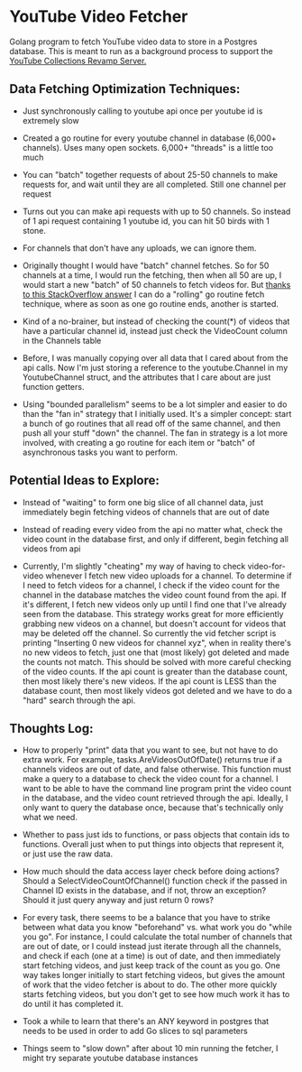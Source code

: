 # YouTube Video Fetcher

Golang program to fetch YouTube video data to store in a Postgres database. This is meant to run as a background process to support the [YouTube Collections Revamp Server.](https://github.com/GabeMeister/Youtube-Collections-Revamp-Server)

## Data Fetching Optimization Techniques:

- Just synchronously calling to youtube api once per youtube id is extremely slow

- Created a go routine for every youtube channel in database (6,000+ channels). Uses many open sockets. 6,000+ "threads" is a little too much

- You can "batch" together requests of about 25-50 channels to make requests for, and wait until they are all completed. Still one channel per request

- Turns out you can make api requests with up to 50 channels. So instead of 1 api request containing 1 youtube id, you can hit 50 birds with 1 stone.

- For channels that don't have any uploads, we can ignore them.

- Originally thought I would have "batch" channel fetches. So for 50 channels at a time, I would run the fetching, then when all 50 are up, I would start a new "batch" of 50 channels to fetch videos for. But [thanks to this StackOverflow answer](http://stackoverflow.com/a/25324090/1751481) I can do a "rolling" go routine fetch technique, where as soon as one go routine ends, another is started.

- Kind of a no-brainer, but instead of checking the count(*) of videos that have a particular channel id, instead just check the VideoCount column in the Channels table

- Before, I was manually copying over all data that I cared about from the api calls. Now I'm just storing a reference to the youtube.Channel in my YoutubeChannel struct, and the attributes that I care about are just function getters.

- Using "bounded parallelism" seems to be a lot simpler and easier to do than the "fan in" strategy that I initially used. It's a simpler concept: start a bunch of go routines that all read off of the same channel, and then push all your stuff "down" the channel. The fan in strategy is a lot more involved, with creating a go routine for each item or "batch" of asynchronous tasks you want to perform. 

## Potential Ideas to Explore:

- Instead of "waiting" to form one big slice of all channel data, just immediately begin fetching videos of channels that are out of date

- Instead of reading every video from the api no matter what, check the video count in the database first, and only if different, begin fetching all videos from api

- Currently, I'm slightly "cheating" my way of having to check video-for-video whenever I fetch new video uploads for a channel. To determine if I need to fetch videos for a channel, I check if the video count for the channel in the database matches the video count found from the api. If it's different, I fetch new videos only up until I find one that I've already seen from the database. This strategy works great for more efficiently grabbing new videos on a channel, but doesn't account for videos that may be deleted off the channel. So currently the vid fetcher script is printing "Inserting 0 new videos for channel xyz", when in reality there's no new videos to fetch, just one that (most likely) got deleted and made the counts not match. This should be solved with more careful checking of the video counts. If the api count is greater than the database count, then most likely there's new videos. If the api count is LESS than the database count, then most likely videos got deleted and we have to do a "hard" search through the api.

## Thoughts Log:

- How to properly "print" data that you want to see, but not have to do extra work. For example, tasks.AreVideosOutOfDate() returns true if a channels videos are out of date, and false otherwise. This function must make a query to a database to check the video count for a channel. I want to be able to have the command line program print the video count in the database, and the video count retrieved through the api. Ideally, I only want to query the database once, because that's technically only what we need. 

- Whether to pass just ids to functions, or pass objects that contain ids to functions. Overall just when to put things into objects that represent it, or just use the raw data.

- How much should the data access layer check before doing actions? Should a SelectVideoCountOfChannel() function check if the passed in Channel ID exists in the database, and if not, throw an exception? Should it just query anyway and just return 0 rows?

- For every task, there seems to be a balance that you have to strike between what data you know "beforehand" vs. what work you do "while you go". For instance, I could calculate the total number of channels that are out of date, or I could instead just iterate through all the channels, and check if each (one at a time) is out of date, and then immediately start fetching videos, and just keep track of the count as you go. One way takes longer initially to start fetching videos, but gives the amount of work that the video fetcher is about to do. The other more quickly starts fetching videos, but you don't get to see how much work it has to do until it has completed it.

- Took a while to learn that there's an ANY keyword in postgres that needs to be used in order to add Go slices to sql parameters

- Things seem to "slow down" after about 10 min running the fetcher, I might try separate youtube database instances